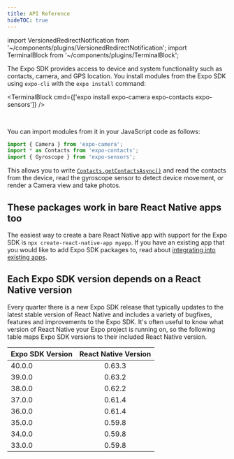 ```yaml
---
title: API Reference
hideTOC: true
---
```


import VersionedRedirectNotification from '~/components/plugins/VersionedRedirectNotification';
import TerminalBlock from '~/components/plugins/TerminalBlock';

<VersionedRedirectNotification />

The Expo SDK provides access to device and system functionality such as contacts, camera, and GPS location. You install modules from the Expo SDK using `expo-cli` with the `expo install` command:

<TerminalBlock cmd={['expo install expo-camera expo-contacts expo-sensors']} />

<br />

You can import modules from it in your JavaScript code as follows:

```javascript
import { Camera } from 'expo-camera';
import * as Contacts from 'expo-contacts';
import { Gyroscope } from 'expo-sensors';
```

This allows you to write [`Contacts.getContactsAsync()`](sdk/contacts.md#getcontactsasync) and read the contacts from the device, read the gyroscope sensor to detect device movement, or render a Camera view and take photos.

## These packages work in bare React Native apps too

The easiest way to create a bare React Native app with support for the Expo SDK is `npx create-react-native-app myapp`. If you have an existing app that you would like to add Expo SDK packages to, read about [integrating into existing apps](../../bare/existing-apps.md).

## Each Expo SDK version depends on a React Native version

Every quarter there is a new Expo SDK release that typically updates to the latest stable version of React Native and includes a variety of bugfixes, features and improvements to the Expo SDK. It's often useful to know what version of React Native your Expo project is running on, so the following table maps Expo SDK versions to their included React Native version.

| Expo SDK Version | React Native Version |
| ---------------- | :------------------: |
| 40.0.0           |        0.63.3        |
| 39.0.0           |        0.63.2        |
| 38.0.0           |        0.62.2        |
| 37.0.0           |        0.61.4        |
| 36.0.0           |        0.61.4        |
| 35.0.0           |        0.59.8        |
| 34.0.0           |        0.59.8        |
| 33.0.0           |        0.59.8        |
